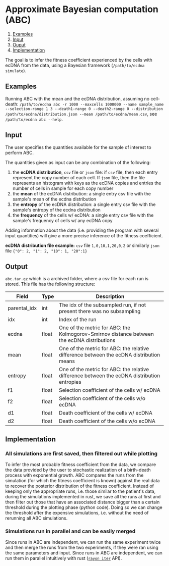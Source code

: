 # Approximate Bayesian computation (ABC)
1. [Examples](#exmples)
2. [Input](#input)
3. [Ouput](#output)
4. [Implementation](#implementation)

The goal is to infer the fitness coefficient experienced by the cells with ecDNA from the data, using a Bayesian framework (`/path/to/ecdna simulate`).

## Examples
Running ABC with the mean and the ecDNA distribution, assuming no cell-death: `/path/to/ecdna abc -r 1000 --maxcells 1000000 --name sample_name --selection-range 1 3 --death1-range 0 --death2-range 0 --distribution /path/to/ecdna/distribution.json --mean /path/to/ecdna/mean.csv`, see `/path/to/ecdna abc --help`.

## Input
The user specifies the quantities available for the sample of interest to perform ABC. 

The quantities given as input can be any combination of the following:
1. the **ecDNA distribution**, `csv` file or `json` file: if `csv` file, then each entry represent the copy number of each cell. If `json` file, then the file represents an histogram with keys as the ecDNA copies and entries the number of cells in sample for each copy number
2. the **mean** of the ecDNA distribution: a single entry csv file with the sample's mean of the ecdna distribution
3. the **entropy** of the ecDNA distribution: a single entry csv file with the sample's entropy of the ecdna distribution
4. the **frequency** of the cells w/ ecDNA: a single entry csv file with the sample's frequency of cells w/ any ecDNA copy

Adding information about the data (i.e. providing the program with several input quantities) will give a more precise inference of the fitness coefficient. 

**ecDNA distribution file example:** `csv` file `1,0,10,1,20,0,2` or similarly `json` file `{"0": 2, "1": 2, "10": 1, "20":1}`

## Output
`abc.tar.gz` which is a archived folder, where a csv file for each run is stored.
This file has the following structure:

| Field        | Type  | Description                                                                                 |
|--------------|-------|---------------------------------------------------------------------------------------------|
| parental_idx | int   | The idx of the subsampled run, if not present there was no subsampling                      |
| idx          | int   | Index of the run                                                                            |
| ecdna        | float | One of the metric for ABC: the Kolmogorov-Smirnov distance between the ecDNA distributions  |
| mean         | float | One of the metric for ABC: the relative difference between the ecDNA distribution means     |
| entropy      | float | One of the metric for ABC: the relative difference between the ecDNA distribution entropies |
| f1           | float | Selection coefficient of the cells w/ ecDNA                                                 |
| f2           | float | Selection coefficient of the cells w/o ecDNA                                                |
| d1           | float | Death coefficient of the cells w/ ecDNA                                                     |
| d2           | float | Death coefficient of the cells w/o ecDNA                                                    |

## Implementation
### All simulations are first saved, then filtered out while plotting
To infer the most probable fitness coefficient from the data, we compare the data provided by the user to stochastic realization of a birth-death process with exponential growth.
ABC compares the runs from the simulation (for which the fitness coefficient is known) against the real data to recover the posterior distribution of the fitness coefficient.
Instead of keeping only the appropriate runs, i.e. those similar to the patient's data, during the simulations implemented in rust, we save all the runs at first and then filter out those that have an associated distance bigger than a certain threshold during the plotting phase (python code).
Doing so we can change the threshold after the expensive simulations, i.e. without the need of rerunning all ABC simulations.

### Simulations run in parallel and can be easily merged
Since runs in ABC are independent, we can run the same experiment twice and then merge the runs from the two experiments, if they were ran using the same parameters and input.
Since runs in ABC are independent, we can run them in parallel intuitively with rust ([`rayon iter`](https://docs.rs/rayon/latest/rayon/iter/index.html) API).

